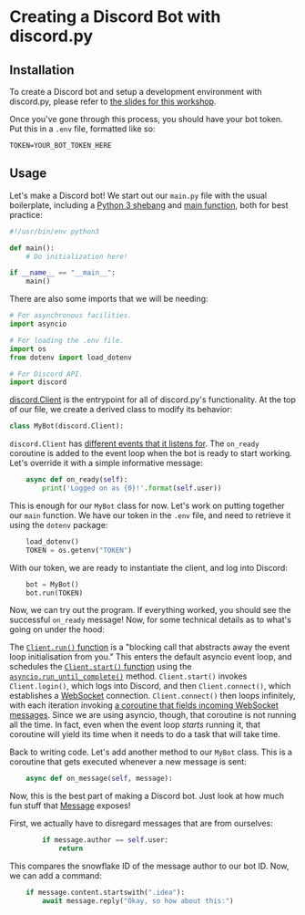 # Creating a Discord Bot with discord.py

## Installation

To create a Discord bot and setup a development environment with discord.py, please refer to [the slides for this workshop](https://docs.google.com/presentation/d/1P6_EonmytWJQI1XNK5hN7Z9uGZqu5r3KNbyq1u3FTMg/edit?usp=sharing).

Once you've gone through this process, you should have your bot token. Put this in a `.env` file, formatted like so:
```
TOKEN=YOUR_BOT_TOKEN_HERE
```

## Usage

Let's make a Discord bot! We start out our `main.py` file with the usual boilerplate, including a [Python 3 shebang](https://stackoverflow.com/a/19305076) and [main function](https://stackoverflow.com/a/419185), both for best practice:

```py
#!/usr/bin/env python3

def main():
    # Do initialization here!

if __name__ == "__main__":
    main()
```

There are also some imports that we will be needing:
```py
# For asynchronous facilities.
import asyncio

# For loading the .env file.
import os
from dotenv import load_dotenv

# For Discord API.
import discord
```

[discord.Client](https://discordpy.readthedocs.io/en/stable/api.html#client) is the entrypoint for all of discord.py's functionality. At the top of our file, we create a derived class to modify its behavior:

```py
class MyBot(discord.Client):
```

`discord.Client` has [different events that it listens for](https://discordpy.readthedocs.io/en/stable/api.html#discord-api-events). The `on_ready` coroutine is added to the event loop when the bot is ready to start working. Let's override it with a simple informative message:

```py
    async def on_ready(self):
        print('Logged on as {0}!'.format(self.user))
```

This is enough for our `MyBot` class for now. Let's work on putting together our `main` function. We have our token in the `.env` file, and need to retrieve it using the `dotenv` package:

```py
    load_dotenv()
    TOKEN = os.getenv("TOKEN")
```

With our token, we are ready to instantiate the client, and log into Discord:

```py
    bot = MyBot()
    bot.run(TOKEN)
```

Now, we can try out the program. If everything worked, you should see the successful `on_ready` message! Now, for some technical details as to what's going on under the hood:

The [`Client.run()` function](https://discordpy.readthedocs.io/en/stable/api.html#discord.Client.run) is a "blocking call that abstracts away the event loop initialisation from you." This enters the default asyncio event loop, and schedules the [`Client.start()` function](https://discordpy.readthedocs.io/en/stable/api.html#discord.Client.start) using the [`asyncio.run_until_complete()`](https://docs.python.org/3/library/asyncio-eventloop.html#asyncio.loop.run_until_complete) method. `Client.start()` invokes `Client.login()`, which logs into Discord, and then `Client.connect()`, which establishes a [WebSocket](https://en.wikipedia.org/wiki/WebSocket) connection. `Client.connect()` then loops infinitely, with each iteration invoking [a coroutine that fields incoming WebSocket messages](https://github.com/Rapptz/discord.py/blob/c582940401a9ab7f2db1f09efe29ed98075ed153/discord/gateway.py#L476). Since we are using asyncio, though, that coroutine is not running all the time. In fact, even when the event loop *starts* running it, that coroutine will yield its time when it needs to do a task that will take time.

Back to writing code. Let's add another method to our `MyBot` class. This is a coroutine that gets executed whenever a new message is sent:

```py
    async def on_message(self, message):
```

Now, this is the best part of making a Discord bot. Just look at how much fun stuff that [Message](https://discordpy.readthedocs.io/en/stable/api.html#discord.Message) exposes!

First, we actually have to disregard messages that are from ourselves:

```py
        if message.author == self.user:
            return
```

This compares the snowflake ID of the message author to our bot ID. Now, we can add a command:

```py
    if message.content.startswith(".idea"):
        await message.reply("Okay, so how about this:")
```
